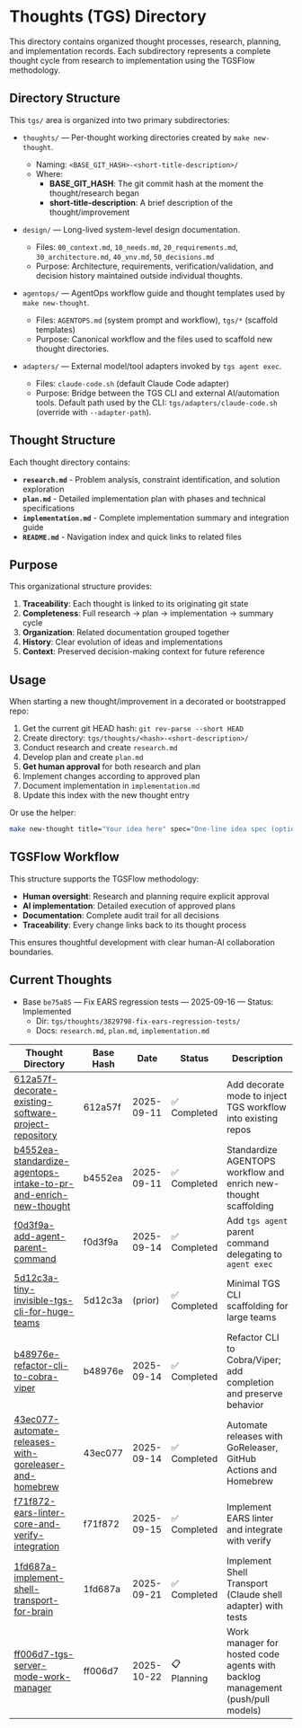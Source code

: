 # Thoughts (TGS) Directory

This directory contains organized thought processes, research, planning, and implementation records. Each subdirectory represents a complete thought cycle from research to implementation using the TGSFlow methodology.

## Directory Structure

This `tgs/` area is organized into two primary subdirectories:

- `thoughts/` — Per-thought working directories created by `make new-thought`.
  - Naming: `<BASE_GIT_HASH>-<short-title-description>/`
  - Where:
    - **BASE_GIT_HASH**: The git commit hash at the moment the thought/research began
    - **short-title-description**: A brief description of the thought/improvement

- `design/` — Long-lived system-level design documentation.
  - Files: `00_context.md`, `10_needs.md`, `20_requirements.md`, `30_architecture.md`, `40_vnv.md`, `50_decisions.md`
  - Purpose: Architecture, requirements, verification/validation, and decision history maintained outside individual thoughts.

- `agentops/` — AgentOps workflow guide and thought templates used by `make new-thought`.
  - Files: `AGENTOPS.md` (system prompt and workflow), `tgs/*` (scaffold templates)
  - Purpose: Canonical workflow and the files used to scaffold new thought directories.

- `adapters/` — External model/tool adapters invoked by `tgs agent exec`.
  - Files: `claude-code.sh` (default Claude Code adapter)
  - Purpose: Bridge between the TGS CLI and external AI/automation tools. Default path used by the CLI: `tgs/adapters/claude-code.sh` (override with `--adapter-path`).

## Thought Structure

Each thought directory contains:

- **`research.md`** - Problem analysis, constraint identification, and solution exploration
- **`plan.md`** - Detailed implementation plan with phases and technical specifications  
- **`implementation.md`** - Complete implementation summary and integration guide
- **`README.md`** - Navigation index and quick links to related files
## Purpose

This organizational structure provides:

1. **Traceability**: Each thought is linked to its originating git state
2. **Completeness**: Full research → plan → implementation → summary cycle
3. **Organization**: Related documentation grouped together
4. **History**: Clear evolution of ideas and implementations
5. **Context**: Preserved decision-making context for future reference

## Usage

When starting a new thought/improvement in a decorated or bootstrapped repo:

1. Get the current git HEAD hash: `git rev-parse --short HEAD`
2. Create directory: `tgs/thoughts/<hash>-<short-description>/`
3. Conduct research and create `research.md`
4. Develop plan and create `plan.md`
5. **Get human approval** for both research and plan
6. Implement changes according to approved plan
7. Document implementation in `implementation.md`
8. Update this index with the new thought entry

Or use the helper:
```bash
make new-thought title="Your idea here" spec="One-line idea spec (optional)"
```
## TGSFlow Workflow

This structure supports the TGSFlow methodology:
- **Human oversight**: Research and planning require explicit approval
- **AI implementation**: Detailed execution of approved plans  
- **Documentation**: Complete audit trail for all decisions
- **Traceability**: Every change links back to its thought process

This ensures thoughtful development with clear human-AI collaboration boundaries.

## Current Thoughts
- Base `be75a85` — Fix EARS regression tests — 2025-09-16 — Status: Implemented
  - Dir: `tgs/thoughts/3829798-fix-ears-regression-tests/`
  - Docs: `research.md`, `plan.md`, `implementation.md`

| Thought Directory | Base Hash | Date | Status | Description |
|------------------|-----------|------|--------|-------------|
| [612a57f-decorate-existing-software-project-repository](./thoughts/612a57f-decorate-existing-software-project-repository/) | 612a57f | 2025-09-11 | ✅ Completed | Add decorate mode to inject TGS workflow into existing repos |
| [b4552ea-standardize-agentops-intake-to-pr-and-enrich-new-thought](./thoughts/b4552ea-standardize-agentops-intake-to-pr-and-enrich-new-thought/) | b4552ea | 2025-09-11 | ✅ Completed | Standardize AGENTOPS workflow and enrich new-thought scaffolding |
| [f0d3f9a-add-agent-parent-command](./thoughts/f0d3f9a-add-agent-parent-command/) | f0d3f9a | 2025-09-14 | ✅ Completed | Add `tgs agent` parent command delegating to `agent exec` |
| [5d12c3a-tiny-invisible-tgs-cli-for-huge-teams](./thoughts/5d12c3a-tiny-invisible-tgs-cli-for-huge-teams/) | 5d12c3a | (prior) | ✅ Completed | Minimal TGS CLI scaffolding for large teams |
| [b48976e-refactor-cli-to-cobra-viper](./thoughts/b48976e-refactor-cli-to-cobra-viper/) | b48976e | 2025-09-14 | ✅ Completed | Refactor CLI to Cobra/Viper; add completion and preserve behavior |
| [43ec077-automate-releases-with-goreleaser-and-homebrew](./thoughts/43ec077-automate-releases-with-goreleaser-and-homebrew/) | 43ec077 | 2025-09-14 | ✅ Completed | Automate releases with GoReleaser, GitHub Actions and Homebrew |
| [f71f872-ears-linter-core-and-verify-integration](./thoughts/f71f872-ears-linter-core-and-verify-integration/) | f71f872 | 2025-09-15 | ✅ Completed | Implement EARS linter and integrate with verify |
| [1fd687a-implement-shell-transport-for-brain](./thoughts/1fd687a-implement-shell-transport-for-brain/) | 1fd687a | 2025-09-21 | ✅ Completed | Implement Shell Transport (Claude shell adapter) with tests |
| [ff006d7-tgs-server-mode-work-manager](./thoughts/ff006d7-tgs-server-mode-work-manager/) | ff006d7 | 2025-10-22 | 📋 Planning | Work manager for hosted code agents with backlog management (push/pull models) |